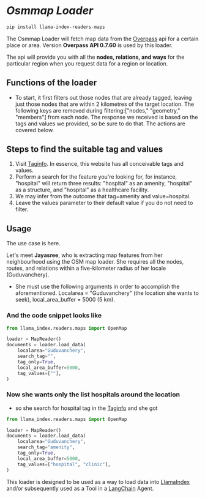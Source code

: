 # **_Osmmap Loader_**

```bash
pip install llama-index-readers-maps
```

The Osmmap Loader will fetch map data from the [Overpass](https://wiki.openstreetmap.org/wiki/Main_Page) api for a certain place or area. Version **Overpass API 0.7.60** is used by this loader.

The api will provide you with all the **nodes, relations, and ways** for the particular region when you request data for a region or location.

## **Functions of the loader**

- To start, it first filters out those nodes that are already tagged, leaving just those nodes that are within 2 kilometres of the target location. The following keys are removed during filtering:["nodes," "geometry," "members"] from each node. The response we received is based on the tags and values we provided, so be sure to do that. The actions are covered below.

## **Steps to find the suitable tag and values**

1. Visit [Taginfo](taginfo.openstreetmap.org/tags). In essence, this website has all conceivable tags and values.
2. Perform a search for the feature you're looking for, for instance, "hospital" will return three results: "hospital" as an amenity, "hospital" as a structure, and "hospital" as a healthcare facility.
3. We may infer from the outcome that tag=amenity and value=hospital.
4. Leave the values parameter to their default value if you do not need to filter.

## **Usage**

The use case is here.

Let's meet **Jayasree**, who is extracting map features from her neighbourhood using the OSM map loader.
She requires all the nodes, routes, and relations within a five-kilometer radius of her locale (Guduvanchery).

- She must use the following arguments in order to accomplish the aforementioned. Localarea = "Guduvanchery" (the location she wants to seek), local_area_buffer = 5000 (5 km).

### And the code snippet looks like

```python
from llama_index.readers.maps import OpenMap

loader = MapReader()
documents = loader.load_data(
    localarea="Guduvanchery",
    search_tag="",
    tag_only=True,
    local_area_buffer=5000,
    tag_values=[""],
)
```

### Now she wants only the list hospitals around the location

- so she search for hospital tag in the [Taginfo](https://taginfo.openstreetmap.org/tags) and she got

```python
from llama_index.readers.maps import OpenMap

loader = MapReader()
documents = loader.load_data(
    localarea="Guduvanchery",
    search_tag="amenity",
    tag_only=True,
    local_area_buffer=5000,
    tag_values=["hospital", "clinic"],
)
```

This loader is designed to be used as a way to load data into [LlamaIndex](https://github.com/run-llama/llama_index/tree/main/llama_index) and/or subsequently used as a Tool in a [LangChain](https://github.com/hwchase17/langchain) Agent.

